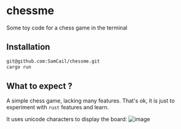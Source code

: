 # chessme
Some toy code for a chess game in the terminal

## Installation

```bash
git@github.com:SamCail/chessme.git
cargo run
```

## What to expect ?

A simple chess game, lacking many features.
That's ok, it is just to experiment with `rust` features and learn.

It uses unicode characters to display the board:
![image](https://github.com/user-attachments/assets/933909e4-f789-4ac5-9829-1d16a52cdf50)

